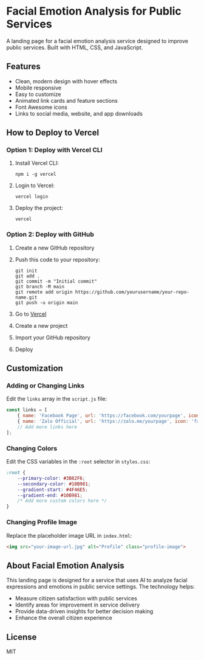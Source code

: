 # Facial Emotion Analysis for Public Services

A landing page for a facial emotion analysis service designed to improve public services. Built with HTML, CSS, and JavaScript.

## Features

- Clean, modern design with hover effects
- Mobile responsive
- Easy to customize
- Animated link cards and feature sections
- Font Awesome icons
- Links to social media, website, and app downloads

## How to Deploy to Vercel

### Option 1: Deploy with Vercel CLI

1. Install Vercel CLI:
   ```
   npm i -g vercel
   ```

2. Login to Vercel:
   ```
   vercel login
   ```

3. Deploy the project:
   ```
   vercel
   ```

### Option 2: Deploy with GitHub

1. Create a new GitHub repository
2. Push this code to your repository:
   ```
   git init
   git add .
   git commit -m "Initial commit"
   git branch -M main
   git remote add origin https://github.com/yourusername/your-repo-name.git
   git push -u origin main
   ```

3. Go to [Vercel](https://vercel.com)
4. Create a new project
5. Import your GitHub repository
6. Deploy

## Customization

### Adding or Changing Links

Edit the `links` array in the `script.js` file:

```javascript
const links = [
    { name: 'Facebook Page', url: 'https://facebook.com/yourpage', icon: 'fab fa-facebook' },
    { name: 'Zalo Official', url: 'https://zalo.me/yourpage', icon: 'fab fa-zalo' },
    // Add more links here
];
```

### Changing Colors

Edit the CSS variables in the `:root` selector in `styles.css`:

```css
:root {
    --primary-color: #3B82F6;
    --secondary-color: #10B981;
    --gradient-start: #4F46E5;
    --gradient-end: #10B981;
    /* Add more custom colors here */
}
```

### Changing Profile Image

Replace the placeholder image URL in `index.html`:

```html
<img src="your-image-url.jpg" alt="Profile" class="profile-image">
```

## About Facial Emotion Analysis

This landing page is designed for a service that uses AI to analyze facial expressions and emotions in public service settings. The technology helps:

- Measure citizen satisfaction with public services
- Identify areas for improvement in service delivery
- Provide data-driven insights for better decision making
- Enhance the overall citizen experience

## License

MIT
